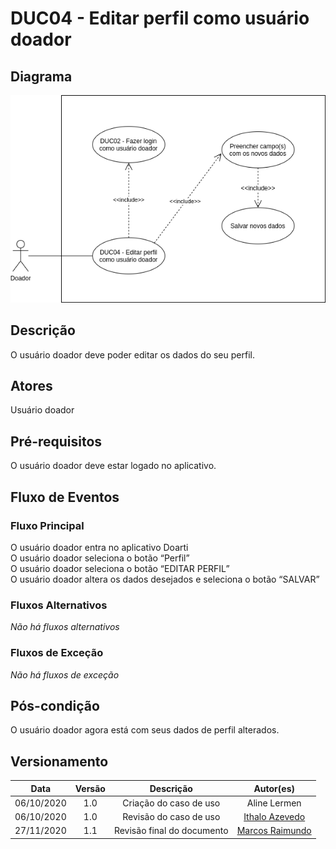 # DUC04 - Editar perfil como usuário doador

## Diagrama

![DUC04](../../../../assets/images/casosDeUso/DUC04.png)

## Descrição

O usuário doador deve poder editar os dados do seu perfil.  

## Atores

Usuário doador  

## Pré-requisitos

O usuário doador deve estar logado no aplicativo.  

## Fluxo de Eventos

### Fluxo Principal

O usuário doador entra no aplicativo Doarti  
O usuário doador seleciona o botão “Perfil”  
O usuário doador seleciona o botão “EDITAR PERFIL”  
O usuário doador altera os dados desejados e seleciona o botão “SALVAR”  

### Fluxos Alternativos

*Não há fluxos alternativos*  

### Fluxos de Exceção

*Não há fluxos de exceção* 

## Pós-condição

O usuário doador agora está com seus dados de perfil alterados.

## Versionamento

|    Data    | Versão |                        Descrição                         |                            Autor(es)                             |
| :--------: | :----: | :------------------------------------------------------: | :--------------------------------------------------------------: |
| 06/10/2020 | 1.0 | Criação do caso de uso | Aline Lermen |
| 06/10/2020 | 1.0 | Revisão do caso de uso | [Ithalo Azevedo](https://github.com/ithaloazevedo) |
| 27/11/2020 | 1.1 | Revisão final do documento | [Marcos Raimundo](https://github.com/MarcosFloresta) |
